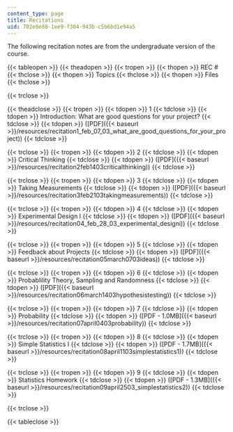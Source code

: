 ```yaml
---
content_type: page
title: Recitations
uid: 702e0e80-1ee9-f304-943b-c5b6bd1e94a5
---
```


The following recitation notes are from the undergraduate version of the course.

{{< tableopen >}}
{{< theadopen >}}
{{< tropen >}}
{{< thopen >}}
REC #
{{< thclose >}}
{{< thopen >}}
Topics
{{< thclose >}}
{{< thopen >}}
Files
{{< thclose >}}

{{< trclose >}}

{{< theadclose >}}
{{< tropen >}}
{{< tdopen >}}
1
{{< tdclose >}}
{{< tdopen >}}
Introduction: What are good questions for your project?
{{< tdclose >}}
{{< tdopen >}}
([PDF]({{< baseurl >}}/resources/recitation1_feb_07_03_what_are_good_questions_for_your_project))
{{< tdclose >}}

{{< trclose >}}
{{< tropen >}}
{{< tdopen >}}
2
{{< tdclose >}}
{{< tdopen >}}
Critical Thinking
{{< tdclose >}}
{{< tdopen >}}
([PDF]({{< baseurl >}}/resources/recitation2feb1403criticalthinking))
{{< tdclose >}}

{{< trclose >}}
{{< tropen >}}
{{< tdopen >}}
3
{{< tdclose >}}
{{< tdopen >}}
Taking Measurements
{{< tdclose >}}
{{< tdopen >}}
([PDF]({{< baseurl >}}/resources/recitation3feb2103takingmeasurements))
{{< tdclose >}}

{{< trclose >}}
{{< tropen >}}
{{< tdopen >}}
4
{{< tdclose >}}
{{< tdopen >}}
Experimental Design I
{{< tdclose >}}
{{< tdopen >}}
([PDF]({{< baseurl >}}/resources/recitation04_feb_28_03_experimental_designi))
{{< tdclose >}}

{{< trclose >}}
{{< tropen >}}
{{< tdopen >}}
5
{{< tdclose >}}
{{< tdopen >}}
Feedback about Projects
{{< tdclose >}}
{{< tdopen >}}
([PDF]({{< baseurl >}}/resources/recitation05march0703ideas))
{{< tdclose >}}

{{< trclose >}}
{{< tropen >}}
{{< tdopen >}}
6
{{< tdclose >}}
{{< tdopen >}}
Probablility Theory, Sampling and Randomness
{{< tdclose >}}
{{< tdopen >}}
([PDF]({{< baseurl >}}/resources/recitation06march1403hypothesistesting))
{{< tdclose >}}

{{< trclose >}}
{{< tropen >}}
{{< tdopen >}}
7
{{< tdclose >}}
{{< tdopen >}}
Probability
{{< tdclose >}}
{{< tdopen >}}
([PDF - 1.0MB]({{< baseurl >}}/resources/recitation07april0403probability))
{{< tdclose >}}

{{< trclose >}}
{{< tropen >}}
{{< tdopen >}}
8
{{< tdclose >}}
{{< tdopen >}}
Simple Statistics I
{{< tdclose >}}
{{< tdopen >}}
([PDF - 1.7MB]({{< baseurl >}}/resources/recitation08april1103simplestatistics1))
{{< tdclose >}}

{{< trclose >}}
{{< tropen >}}
{{< tdopen >}}
9
{{< tdclose >}}
{{< tdopen >}}
Statistics Homework
{{< tdclose >}}
{{< tdopen >}}
([PDF - 1.3MB]({{< baseurl >}}/resources/recitation09april2503_simplestatistics2))
{{< tdclose >}}

{{< trclose >}}

{{< tableclose >}}
